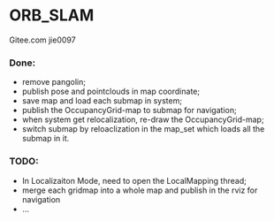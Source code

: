 # ORB_SLAM
Gitee.com jie0097



### Done:

- remove pangolin;
- publish pose and pointclouds in map coordinate;
- save map and load each submap in system;
- publish the OccupancyGrid-map to submap for navigation;
- when system get relocalization, re-draw the OccupancyGrid-map;
- switch submap by reloaclization in the map_set which loads all the submap in it.

### TODO:

- In Localizaiton Mode, need to open the LocalMapping thread;
- merge each gridmap into a whole map and publish in the rviz for navigation 
- ...

